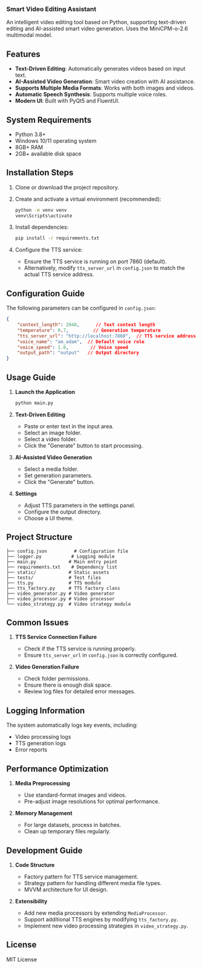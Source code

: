 ### **Smart Video Editing Assistant**  

An intelligent video editing tool based on Python, supporting text-driven editing and AI-assisted smart video generation. Uses the MiniCPM-o-2.6 multimodal model.  

## **Features**  

- **Text-Driven Editing**: Automatically generates videos based on input text.  
- **AI-Assisted Video Generation**: Smart video creation with AI assistance.  
- **Supports Multiple Media Formats**: Works with both images and videos.  
- **Automatic Speech Synthesis**: Supports multiple voice roles.  
- **Modern UI**: Built with PyQt5 and FluentUI.  

## **System Requirements**  

- Python 3.8+  
- Windows 10/11 operating system  
- 8GB+ RAM  
- 2GB+ available disk space  

## **Installation Steps**  

1. Clone or download the project repository.  

2. Create and activate a virtual environment (recommended):  
   ```bash
   python -m venv venv
   venv\Scripts\activate
   ```  

3. Install dependencies:  
   ```bash
   pip install -r requirements.txt
   ```  

4. Configure the TTS service:  
   - Ensure the TTS service is running on port 7860 (default).  
   - Alternatively, modify `tts_server_url` in `config.json` to match the actual TTS service address.  

## **Configuration Guide**  

The following parameters can be configured in `config.json`:  

```json
{
    "context_length": 2048,      // Text context length
    "temperature": 0.7,         // Generation temperature
    "tts_server_url": "http://localhost:7860",  // TTS service address
    "voice_name": "am_adam",  // Default voice role
    "voice_speed": 1.0,        // Voice speed
    "output_path": "output"   // Output directory
}
```  

## **Usage Guide**  

1. **Launch the Application**  
   ```bash
   python main.py
   ```  

2. **Text-Driven Editing**  
   - Paste or enter text in the input area.  
   - Select an image folder.  
   - Select a video folder.  
   - Click the "Generate" button to start processing.  

3. **AI-Assisted Video Generation**  
   - Select a media folder.  
   - Set generation parameters.  
   - Click the "Generate" button.  

4. **Settings**  
   - Adjust TTS parameters in the settings panel.  
   - Configure the output directory.  
   - Choose a UI theme.  

## **Project Structure**  

```
├── config.json          # Configuration file  
├── logger.py           # Logging module  
├── main.py            # Main entry point  
├── requirements.txt    # Dependency list  
├── static/            # Static assets  
├── tests/             # Test files  
├── tts.py             # TTS module  
├── tts_factory.py     # TTS factory class  
├── video_generator.py # Video generator  
├── video_processor.py # Video processor  
└── video_strategy.py  # Video strategy module  
```  

## **Common Issues**  

1. **TTS Service Connection Failure**  
   - Check if the TTS service is running properly.  
   - Ensure `tts_server_url` in `config.json` is correctly configured.  

2. **Video Generation Failure**  
   - Check folder permissions.  
   - Ensure there is enough disk space.  
   - Review log files for detailed error messages.  

## **Logging Information**  

The system automatically logs key events, including:  
- Video processing logs  
- TTS generation logs  
- Error reports  

## **Performance Optimization**  

1. **Media Preprocessing**  
   - Use standard-format images and videos.  
   - Pre-adjust image resolutions for optimal performance.  

2. **Memory Management**  
   - For large datasets, process in batches.  
   - Clean up temporary files regularly.  

## **Development Guide**  

1. **Code Structure**  
   - Factory pattern for TTS service management.  
   - Strategy pattern for handling different media file types.  
   - MVVM architecture for UI design.  

2. **Extensibility**  
   - Add new media processors by extending `MediaProcessor`.  
   - Support additional TTS engines by modifying `tts_factory.py`.  
   - Implement new video processing strategies in `video_strategy.py`.  

## **License**  

MIT License